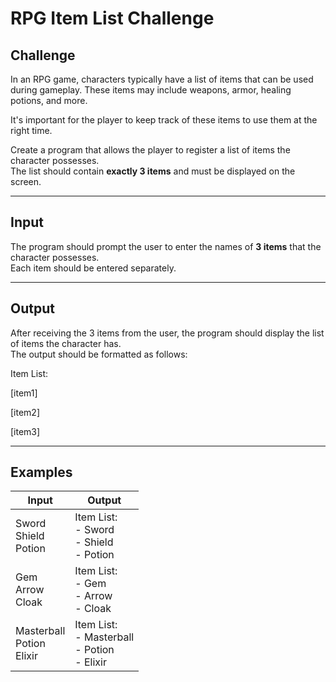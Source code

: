 # RPG Item List Challenge

## Challenge

In an RPG game, characters typically have a list of items that can be used during gameplay. These items may include weapons, armor, healing potions, and more.  

It's important for the player to keep track of these items to use them at the right time.

Create a program that allows the player to register a list of items the character possesses.  
The list should contain **exactly 3 items** and must be displayed on the screen.

---

## Input

The program should prompt the user to enter the names of **3 items** that the character possesses.  
Each item should be entered separately.

---

## Output

After receiving the 3 items from the user, the program should display the list of items the character has.  
The output should be formatted as follows:

Item List:

[item1]

[item2]

[item3]


---

## Examples

| Input | Output |
|-------|--------|
| Sword<br>Shield<br>Potion | Item List:<br>- Sword<br>- Shield<br>- Potion |
| Gem<br>Arrow<br>Cloak | Item List:<br>- Gem<br>- Arrow<br>- Cloak |
| Masterball<br>Potion<br>Elixir | Item List:<br>- Masterball<br>- Potion<br>- Elixir |